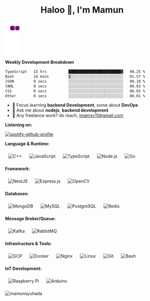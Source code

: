 <h1 align="center">Haloo 👋, I'm Mamun</h1>

![snake gif](https://github.com/mamunsyuhada/mamunsyuhada/blob/output/github-contribution-grid-snake.gif)

**Weekly Development Breakdown**
<!--START_SECTION:waka-->

```text
TypeScript   15 hrs          ████████████████████████▓   98.25 %
Bash         14 mins         ▒░░░░░░░░░░░░░░░░░░░░░░░░   01.57 %
JSON         0 secs          ░░░░░░░░░░░░░░░░░░░░░░░░░   00.10 %
YAML         0 secs          ░░░░░░░░░░░░░░░░░░░░░░░░░   00.03 %
CSS          0 secs          ░░░░░░░░░░░░░░░░░░░░░░░░░   00.03 %
Other        0 secs          ░░░░░░░░░░░░░░░░░░░░░░░░░   00.01 %
```

<!--END_SECTION:waka-->

- 🌱 Focus learning **backend Development**, some about **DevOps**
- 💬 Ask me about **nodejs**, **backend development**
- 💼 Any freelance work? do reach, imamsy11@gmail.com

**Listening on:**

[![spotify-github-profile](https://spotify-github-profile.vercel.app/api/view?uid=312ddx5jjiclp25vnoyggc5fqtf4&cover_image=true&theme=novatorem&bar_color=53b14f&bar_color_cover=true)](https://github.com/kittinan/spotify-github-profile)

**Language & Runtime:**
<div align="left">
<img style="margin: 10px" src="https://profilinator.rishav.dev/skills-assets/cplusplus-original.svg" alt="C++" height="50" />  
<img style="margin: 10px" src="https://profilinator.rishav.dev/skills-assets/javascript-original.svg" alt="JavaScript" height="50" />
<img style="margin: 10px" src="https://profilinator.rishav.dev/skills-assets/typescript-original.svg" alt="TypeScript" height="50" />
<img style="margin: 10px" src="https://profilinator.rishav.dev/skills-assets/nodejs-original-wordmark.svg" alt="Node.js" height="50" />
<img style="margin: 10px" src="https://profilinator.rishav.dev/skills-assets/go-original.svg" alt="Go" height="50" />  
</div>

**Framework:**
<div align="left">
<img style="margin: 10px" src="https://profilinator.rishav.dev/skills-assets/nestjs.svg" alt="NestJS" height="50" />
<img style="margin: 10px" src="https://profilinator.rishav.dev/skills-assets/express-original-wordmark.svg" alt="Express.js" height="50" />
<img style="margin: 10px" src="https://profilinator.rishav.dev/skills-assets/opencv-icon.svg" alt="OpenCV" height="50" />
</div>

**Databases:**
<div align="left">
<img style="margin: 10px" src="https://profilinator.rishav.dev/skills-assets/mongodb-original-wordmark.svg" alt="MongoDB" height="50" />
<img style="margin: 10px" src="https://profilinator.rishav.dev/skills-assets/mysql-original-wordmark.svg" alt="MySQL" height="50" />
<img style="margin: 10px" src="https://profilinator.rishav.dev/skills-assets/postgresql-original-wordmark.svg" alt="PostgreSQL" height="50" />
<img style="margin: 10px" src="https://profilinator.rishav.dev/skills-assets/redis-original-wordmark.svg" alt="Redis" height="50" />
</div>

**Message Broker/Queue:**
<div align="left">
<img style="margin: 10px" src="https://profilinator.rishav.dev/skills-assets/apache_kafka-icon.svg" alt="Kafka" height="50" />
<img style="margin: 10px" src="https://profilinator.rishav.dev/skills-assets/rabbitmq-icon.svg" alt="RabbitMQ" height="50" />
</div>

**Infrastructure & Tools:**
<div align="left">  
<img style="margin: 10px" src="https://profilinator.rishav.dev/skills-assets/google_cloud-icon.svg" alt="GCP" height="50" />
<img style="margin: 10px" src="https://profilinator.rishav.dev/skills-assets/docker-original-wordmark.svg" alt="Docker" height="50" /> 
<img style="margin: 10px" src="https://profilinator.rishav.dev/skills-assets/nginx-original.svg" alt="Nginx" height="50" />
<img style="margin: 10px" src="https://profilinator.rishav.dev/skills-assets/linux-original.svg" alt="Linux" height="50" />
<img style="margin: 10px" src="https://profilinator.rishav.dev/skills-assets/git-scm-icon.svg" alt="Git" height="50" />
<img style="margin: 10px" src="https://profilinator.rishav.dev/skills-assets/gnu_bash-icon.svg" alt="Bash" height="50" />
</div>

**IoT Development:**
<div align="left">  
<img style="margin: 10px" src="https://profilinator.rishav.dev/skills-assets/raspberrypi.png" alt="Raspberry Pi" height="50" />
<img style="margin: 10px" src="https://profilinator.rishav.dev/skills-assets/arduino.png" alt="Arduino" height="50" />
</div>

<p align="left"> <img src="https://komarev.com/ghpvc/?username=mamunsyuhada" alt="mamunsyuhada" /> </p>
